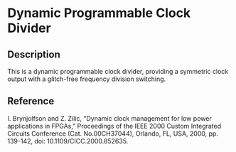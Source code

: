 # Dynamic Programmable Clock Divider #

## Description ##
This is a dynamic programmable clock divider, providing a symmetric clock output with a glitch-free frequency division switching.

## Reference ##
I. Brynjolfson and Z. Zilic, "Dynamic clock management for low power applications in FPGAs," Proceedings of the IEEE 2000 Custom Integrated Circuits Conference (Cat. No.00CH37044), Orlando, FL, USA, 2000, pp. 139-142, doi: 10.1109/CICC.2000.852635.